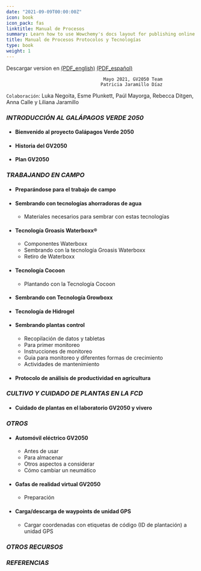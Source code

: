 ```yaml
---
date: "2021-09-09T00:00:00Z"
icon: book
icon_pack: fas
linktitle: Manual de Procesos
summary: Learn how to use Wowchemy's docs layout for publishing online courses, software documentation, and tutorials.
title: Manual de Procesos Protocolos y Tecnologías
type: book
weight: 1
---
```


Descargar version en [(PDF_english)](/manuals/chapter1/Manual_vol_english.pdf) [(PDF_español)](/manuals/chapter1/Manual_Vol.pdf)

                                        Mayo 2021, GV2050 Team
                                       Patricia Jaramillo Díaz
`Colaboración`: Luka Negoita, Esme Plunkett, Paúl Mayorga, Rebecca Ditgen, Anna Calle y Liliana Jaramillo


### ***INTRODUCCIÓN AL GALÁPAGOS VERDE 2050***

+ #### Bienvenido al proyecto Galápagos Verde 2050

+ #### Historia del GV2050

+ #### Plan GV2050

### ***TRABAJANDO EN CAMPO***

- ####  Preparándose para el trabajo de campo
  
+ ####  Sembrando con tecnologías ahorradoras de agua
  
  - Materiales necesarios para sembrar con estas tecnologías 
  
+ #### Tecnología Groasis Waterboxx® 
      
  - Componentes Waterboxx
  - Sembrando con la tecnología Groasis Waterboxx
  - Retiro de Waterboxx
  
+ #### Tecnología Cocoon
      
  - Plantando con la Tecnología Cocoon
  
+ #### Sembrando con Tecnología Growboxx 
+ #### Tecnología de Hidrogel
+ #### Sembrando plantas control

  - Recopilación de datos y tabletas
  - Para primer monitoreo 
  - Instrucciones de monitoreo
  - Guia para monitoreo y diferentes formas de crecimiento
  - Actividades de mantenimiento
  
+ #### Protocolo de análisis de productividad en agricultura

### ***CULTIVO Y CUIDADO DE PLANTAS EN LA FCD***

- #### Cuidado de plantas en el laboratorio  GV2050 y vivero
  
### ***OTROS***

+ #### Automóvil eléctrico GV2050 
  
  - Antes de usar
  - Para almacenar
  - Otros aspectos a considerar 
  - Cómo cambiar un neumático
      
+ #### Gafas de realidad virtual GV2050
  
  - Preparación
      
+ #### Carga/descarga de waypoints de unidad GPS
  
  - Cargar coordenadas con etiquetas de código (ID de plantación) a unidad GPS

### _**OTROS RECURSOS**_

### _**REFERENCIAS**_